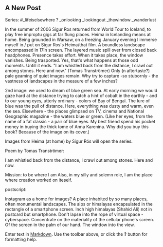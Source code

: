 ## A New Post

Series: #_lifeiselsewhere ?
_onlooking
_lookingout
_thewindow
_wanderlust

In the summer of 2006 Sigur Ros returned from World Tour to Iceland, to play free improptu gigs at far flung places. Heima in Icelanding means at home. Being grounded in Warsaw, on a freezing January evening I immerse myself in / put on Sigur Ros's Heima/that film. A boundless landscape encompassed in 17in screen. The layered music spill over from closed back headphones. Presence takes effort. When it takes place, the window vanishes. Being trasported. Yes, that's what happens at those odd moments. Untill it ends. "I am whistled back from the distance,
I crawl out among stones. Here and now." (Tomas Tranströmer) Only (n aftertaste?)  pale geaming of quiet images remain.
Why try to capture -so stubornly - the vastness of landscapes in the measure of a few inches?


2nd image:
we used to dream of blue green sea. At early morning we would gaze hard at the distance trying to catch a hint of cobalt in the earthly - and to our young eyes, utterly ordinary -  colors of Bay of Bengal. The lure of blue was the pull of distance. Here, everything was dusty and warm, even the sea. Elsewhere - the places glimpsed on TV, cinema and National Geographic magazine - the waters blue or green. (Like her eyes, from the name of a fat classic - a pair of blue eyes. My best friend spend his pocket money in buying the thick tome of Anna Karenina. Why did you buy this book? Because of the image on its cover.)  

Images from Heima (at home) by Sigur Rós will open the series. 

Poem by Tomas Tranströmer:

I am whistled back from the distance,
I crawl out among stones. Here and now.

Mission: to be where I am
Also, in my silly and solemn role,
I am the place
where creation worked on iteself.

postscript:

Instagram as a home for images? A place inhabited by so many places, often monumental landscapes. The alps or himalayas encapsulated in the rectangle of a smartphone screen. Inch high himalayas (Shahid Ali) not in postcard but smartphone. Don't lapse into the rope of virtual space - cyberspace. Concentrate on the materiality of the cellular phone's screen. Of the screen in the palm of our hand. The window into the view. 



Enter text in [Markdown](http://daringfireball.net/projects/markdown/). Use the toolbar above, or click the **?** button for formatting help.
